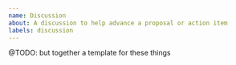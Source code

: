 ```yaml
---
name: Discussion
about: A discussion to help advance a proposal or action item
labels: discussion
---
```


@TODO: but together a template for these things

